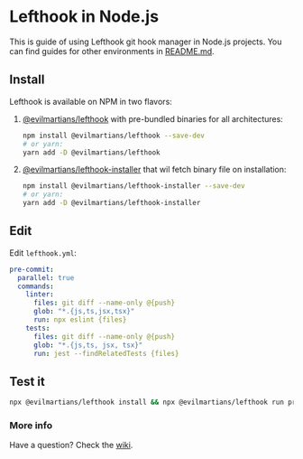 # Lefthook in Node.js

This is guide of using Lefthook git hook manager in Node.js projects. You can find guides for other environments in [README.md](../README.md).

## Install

Lefthook is available on NPM in two flavors:

 1. [@evilmartians/lefthook](https://www.npmjs.com/package/@evilmartians/lefthook) with pre-bundled binaries for all architectures:

    ```bash
    npm install @evilmartians/lefthook --save-dev
    # or yarn:
    yarn add -D @evilmartians/lefthook
    ```

 2. [@evilmartians/lefthook-installer](https://www.npmjs.com/package/@evilmartians/lefthook) that wil fetch binary file on installation:

    ```bash
    npm install @evilmartians/lefthook-installer --save-dev
    # or yarn:
    yarn add -D @evilmartians/lefthook-installer
    ```

## Edit

Edit `lefthook.yml`:

```yml
pre-commit:
  parallel: true
  commands:
    linter:
      files: git diff --name-only @{push}
      glob: "*.{js,ts,jsx,tsx}"
      run: npx eslint {files}
    tests:
      files: git diff --name-only @{push}
      glob: "*.{js,ts, jsx, tsx}"
      run: jest --findRelatedTests {files}
```

## Test it
```bash
npx @evilmartians/lefthook install && npx @evilmartians/lefthook run pre-commit
```

### More info
Have a question? Check the [wiki](https://github.com/evilmartians/lefthook/wiki).
